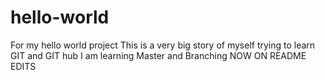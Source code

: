 # hello-world
For my hello world project
This is a very big story of myself trying to learn GIT and GIT hub
I am learning Master and Branching 
NOW ON README EDITS
